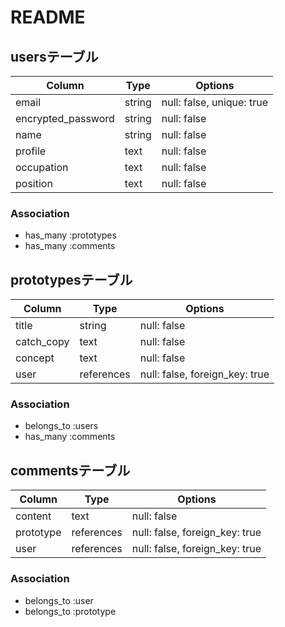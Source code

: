 # README

## usersテーブル

| Column              | Type   | Options                        |
| ------------------- | ------ | ------------------------------ |
| email               | string | null: false, unique: true      |
| encrypted_password  | string | null: false                    |
| name                | string | null: false                    |
| profile             | text   | null: false                    |
| occupation            | text   | null: false                    |
| position            | text   | null: false                    |

### Association
- has_many :prototypes
- has_many :comments

## prototypesテーブル

| Column      | Type         | Options                         |
| ----------- | ------------ | ------------------------------- |
| title       | string       | null: false                     |
| catch_copy  | text         | null: false                     |
| concept     | text         | null: false                     |
| user        | references   | null: false, foreign_key: true  |

### Association
- belongs_to :users
- has_many :comments

## commentsテーブル

| Column     | Type         | Options                         |
| ---------- | ------------ | ------------------------------- |
| content    | text         | null: false                     |
| prototype  | references   | null: false, foreign_key: true  |
| user       | references   | null: false, foreign_key: true  |

### Association
- belongs_to :user
- belongs_to :prototype